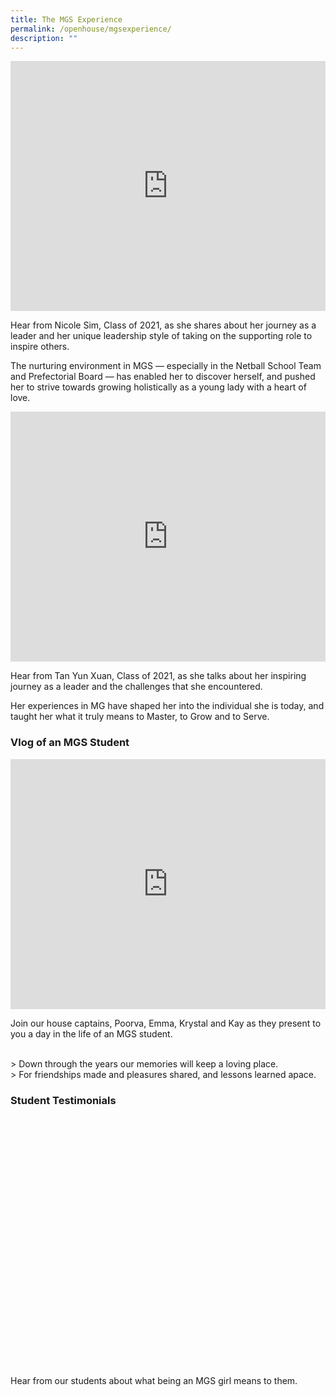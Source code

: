 ```yaml
---
title: The MGS Experience
permalink: /openhouse/mgsexperience/
description: ""
---
```

<div style="width:100%; height:400px">
  <iframe width="100%" height="100%" src="https://www.youtube.com/embed/F5m_pkI_m-shttps://www.youtube.com/embed/QvQ53lOmk4M" title="Nicole Sim (MGS, Class of 2021)" frameborder="0" allowfullscreen="" class="ive_eobj_center">
  </iframe>
</div>

Hear from Nicole Sim, Class of 2021, as she shares about her journey as a leader and her unique leadership style of taking on the supporting role to inspire others. 

The nurturing environment in MGS — especially in the Netball School Team and Prefectorial Board — has enabled her to discover herself, and pushed her to strive towards growing holistically as a young lady with a heart of love.

<div style="width:100%; height:400px">
  <iframe width="100%" height="100%" src="https://www.youtube.com/embed/SI3dTPIMyx0" title="Tan Yun Xuan (MGS, Class of 2021)" frameborder="0" allowfullscreen="" class="ive_eobj_center">
  </iframe>
</div>

Hear from Tan Yun Xuan, Class of 2021, as she talks about her inspiring journey as a leader and the challenges that she encountered. 

Her experiences in MG have shaped her into the individual she is today, and taught her what it truly means to Master, to Grow and to Serve.

### Vlog of an MGS Student

<div style="width:100%; height:400px">
  <iframe width="100%" height="100%" src="https://www.youtube.com/embed/jgc13GkUqbY" title="Vlog of an MGS Student" frameborder="0" allowfullscreen="" class="ive_eobj_center">
  </iframe>
</div>

Join our house captains, Poorva, Emma, Krystal and Kay as they present to you a day in the life of an MGS student. <br><br>

&gt; Down through the years our memories will keep a loving place.  
&gt; For friendships made and pleasures shared, and lessons learned apace.

### Student Testimonials
<div style="width:100%; height:400px">
  <iframe width="100%" height="100%" title="Student Testimonials" frameborder="0" allowfullscreen="" class="ive_eobj_center">
  </iframe>
</div>

Hear from our students about what being an MGS girl means to them.